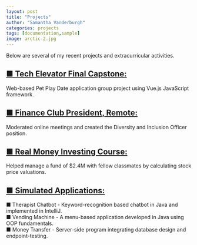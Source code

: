 ```yaml
---
layout: post
title: "Projects"
author: "Samantha Vanderburgh"
categories: projects
tags: [documentation,sample]
image: arctic-2.jpg
---
```


Below are several of my recent projects and extracurricular activities.

## [■ Tech Elevator Final Capstone:]()

Web-based Pet Play Date application group project using Vue.js JavaScript framework.

## [■ Finance Club President, Remote:](https://business.wright.edu/finance-and-financial-services/finance-club)

Moderated online meetings and created the Diversity and Inclusion Officer position.

## [■ Real Money Investing Course:](https://www.bizjournals.com/dayton/news/2022/06/03/wright-state-finance-students-develop-real-life-in.html)

Helped manage a fund of $2.4M with fellow classmates by calculating stock price valuations.

## [■ Simulated Applications:]()

■ Therapist Chatbot - Keyword-recognition based chatbot in Java and implemented in IntelliJ. <br>
■ Vending Machine - A menu-based application developed in Java using OOP fundamentals. <br>
■ Money Transfer - Server-side program integrating database design and endpoint-testing. <br>
